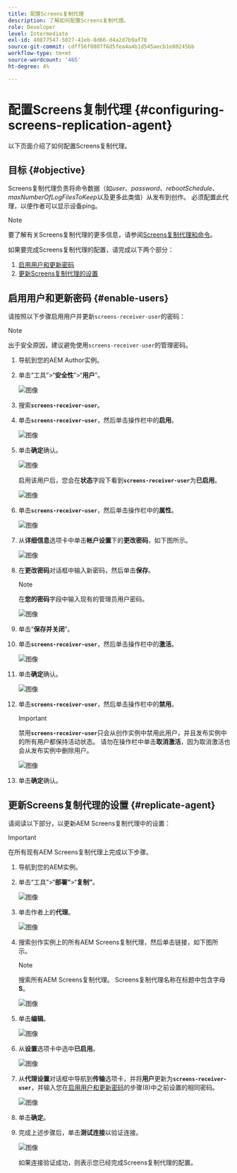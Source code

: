 ```yaml
---
title: 配置Screens复制代理
description: 了解如何配置Screens复制代理。
role: Developer
level: Intermediate
exl-id: 40877547-5027-41eb-8d66-d4a2d7b9af70
source-git-commit: cdff56f0807f6d5fea4a4b1d545aecb1e80245bb
workflow-type: tm+mt
source-wordcount: '465'
ht-degree: 4%

---
```


# 配置Screens复制代理 {#configuring-screens-replication-agent}

以下页面介绍了如何配置Screens复制代理。

## 目标 {#objective}

Screens复制代理负责将命令数据（如&#x200B;*user*、*password*、*rebootSchedule*、*maxNumberOfLogFilesToKeep*&#x200B;以及更多此类值）从发布到创作。 必须配置此代理，以便作者可以显示设备ping。

>[!NOTE]
>要了解有关Screens复制代理的更多信息，请参阅[Screens复制代理和命令](https://experienceleague.adobe.com/zh-hans/docs/experience-manager-screens/user-guide/administering/author-publish/author-publish-architecture-overview#screens-replication-agents-and-commands)。

如果要完成Screens复制代理的配置，请完成以下两个部分：

1. [启用用户和更新密码](#enable-users)
1. [更新Screens复制代理的设置](#replicate-agent)

## 启用用户和更新密码 {#enable-users}

请按照以下步骤启用用户并更新`screens-receiver-user`的密码：

>[!NOTE]
>出于安全原因，建议避免使用`screens-receiver-user`的管理密码。

1. 导航到您的AEM Author实例。

1. 单击“工具”>“**安全性**”>“**用户**”。

   ![图像](/help/user-guide/assets/screens-replication/screens-replication1.png)

1. 搜索&#x200B;**`screens-receiver-user`**。

1. 单击&#x200B;**`screens-receiver-user`**，然后单击操作栏中的&#x200B;**启用**。

   ![图像](/help/user-guide/assets/screens-replication/screens-replication2.png)

1. 单击&#x200B;**确定**&#x200B;确认。

   ![图像](/help/user-guide/assets/screens-replication/screens-replication3.png)

   启用该用户后，您会在&#x200B;**状态**&#x200B;字段下看到&#x200B;**`screens-receiver-user`**&#x200B;为&#x200B;**已启用**。

   ![图像](/help/user-guide/assets/screens-replication/screens-replication4.png)

1. 单击&#x200B;**`screens-receiver-user`**，然后单击操作栏中的&#x200B;**属性**。

   ![图像](/help/user-guide/assets/screens-replication/screens-replication5.png)

1. 从&#x200B;**详细信息**&#x200B;选项卡中单击&#x200B;**帐户设置**&#x200B;下的&#x200B;**更改密码**，如下图所示。

   ![图像](/help/user-guide/assets/screens-replication/screens-replication6.png)

1. 在&#x200B;**更改密码**&#x200B;对话框中输入新密码，然后单击&#x200B;**保存**。

   >[!NOTE]
   >在&#x200B;**您的密码**&#x200B;字段中输入现有的管理员用户密码。

   ![图像](/help/user-guide/assets/screens-replication/screens-replication7.png)

1. 单击“**保存并关闭**”。

1. 单击&#x200B;**`screens-receiver-user`**，然后单击操作栏中的&#x200B;**激活**。

   ![图像](/help/user-guide/assets/screens-replication/screens-replication8.png)

1. 单击&#x200B;**确定**&#x200B;确认。

   ![图像](/help/user-guide/assets/screens-replication/screens-replication9.png)

1. 单击&#x200B;**`screens-receiver-user`**，然后单击操作栏中的&#x200B;**禁用**。

   >[!IMPORTANT]
   > 禁用&#x200B;**`screens-receiver-user`**&#x200B;只会从创作实例中禁用此用户，并且发布实例中的所有用户都保持活动状态。 请勿在操作栏中单击&#x200B;**取消激活**，因为取消激活也会从发布实例中删除用户。

   ![图像](/help/user-guide/assets/screens-replication/screens-replication10.png)

1. 单击&#x200B;**确定**&#x200B;确认。

## 更新Screens复制代理的设置 {#replicate-agent}

请阅读以下部分，以更新AEM Screens复制代理中的设置：

>[!IMPORTANT]
>在所有现有AEM Screens复制代理上完成以下步骤。

1. 导航到您的AEM实例。
1. 单击“工具”>“**部署”**>“**复制”**。

   ![图像](/help/user-guide/assets/screens-replication/screens-replication1a.png)

1. 单击作者上的&#x200B;**代理**。

   ![图像](/help/user-guide/assets/screens-replication/screens-replication1b.png)

1. 搜索创作实例上的所有AEM Screens复制代理，然后单击链接，如下图所示。

   >[!NOTE]
   >搜索所有AEM Screens复制代理。 Screens复制代理名称在标题中包含字母&#x200B;**S**。

   ![图像](/help/user-guide/assets/screens-replication/screens-replication1c.png)

1. 单击&#x200B;**编辑**。

   ![图像](/help/user-guide/assets/screens-replication/screens-replication1d.png)

1. 从&#x200B;**设置**&#x200B;选项卡中选中&#x200B;**已启用**。

   ![图像](/help/user-guide/assets/screens-replication/screens-replication1e.png)

1. 从&#x200B;**代理设置**&#x200B;对话框中导航到&#x200B;**传输**&#x200B;选项卡，并将&#x200B;**用户**&#x200B;更新为&#x200B;**`screens-receiver-user`**，并输入您在[启用用户和更新密码](#enable-users)的步骤(8)中之前设置的相同密码。

   ![图像](/help/user-guide/assets/screens-replication/screens-replication1-f.png)

1. 单击&#x200B;**确定**。

1. 完成上述步骤后，单击&#x200B;**测试连接**&#x200B;以验证连接。

   ![图像](/help/user-guide/assets/screens-replication/screens-replication1g.png)

   如果连接验证成功，则表示您已经完成Screens复制代理的配置。
